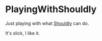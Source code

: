 # PlayingWithShouldly
Just playing with what [Shouldly](https://github.com/shouldly/shouldly) can do.

It's slick, I like it.
